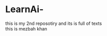 # LearnAi-
this is my 2nd reposotiry and its is full of texts 
<br>
this is mezbah khan 











